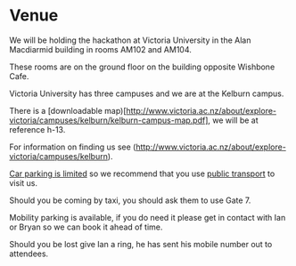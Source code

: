 # Venue

We will be holding the hackathon at Victoria University in the Alan Macdiarmid building in rooms AM102 and AM104. 

These rooms are on the ground floor on the building opposite Wishbone Cafe.

Victoria University has three campuses and we are at the Kelburn campus. 

There is a [downloadable map)[http://www.victoria.ac.nz/about/explore-victoria/campuses/kelburn/kelburn-campus-map.pdf], we will
be at reference h-13.

For information on finding us see (http://www.victoria.ac.nz/about/explore-victoria/campuses/kelburn).

[Car parking is limited](http://www.victoria.ac.nz/about/explore-victoria/parking) so we recommend that you use 
[public transport](http://www.victoria.ac.nz/about/explore-victoria/public-transport) to visit us. 

Should you be coming by taxi, you should ask them to use Gate 7. 

Mobility parking is available, if you do need it please get in contact with Ian or Bryan so we can book it ahead of time.

Should you be lost give Ian a ring, he has sent his mobile number out to attendees.
